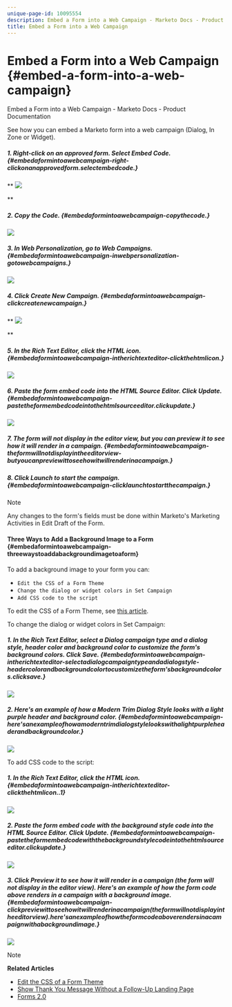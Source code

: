 ```yaml
---
unique-page-id: 10095554
description: Embed a Form into a Web Campaign - Marketo Docs - Product Documentation
title: Embed a Form into a Web Campaign
---
```


# Embed a Form into a Web Campaign {#embed-a-form-into-a-web-campaign}

Embed a Form into a Web Campaign - Marketo Docs - Product Documentation

See how you can embed a Marketo form into a web campaign (Dialog, In Zone or Widget).

##### 1. Right-click on an approved form. Select Embed Code. {#embedaformintoawebcampaign-right-clickonanapprovedform.selectembedcode.}

** ![](assets/image2015-12-16-10-3a58-3a39.png)

**

##### 2. Copy the Code. {#embedaformintoawebcampaign-copythecode.}

![](assets/image2015-12-16-11-3a16-3a24.png)

##### 3. In Web Personalization, go to Web Campaigns. {#embedaformintoawebcampaign-inwebpersonalization-gotowebcampaigns.}

![](assets/web-campaigns-hand-7.jpg)

##### 4. Click Create New Campaign. {#embedaformintoawebcampaign-clickcreatenewcampaign.}

** ![](assets/create-new-web-campaign-hand-1.jpg)

**

##### 5. In the Rich Text Editor, click the HTML icon. {#embedaformintoawebcampaign-intherichtexteditor-clickthehtmlicon.}

![](assets/five-1.png)

##### 6. Paste the form embed code into the HTML Source Editor. Click Update. {#embedaformintoawebcampaign-pastetheformembedcodeintothehtmlsourceeditor.clickupdate.}

![](assets/six-1.png)

##### 7. The form will not display in the editor view, but you can preview it to see how it will render in a campaign. {#embedaformintoawebcampaign-theformwillnotdisplayintheeditorview-butyoucanpreviewittoseehowitwillrenderinacampaign.}

##### 8. Click Launch to start the campaign. {#embedaformintoawebcampaign-clicklaunchtostartthecampaign.}

>[!NOTE]
>
>Any changes to the form's fields must be done within Marketo's Marketing Activities in Edit Draft of the Form.

#### Three Ways to Add a Background Image to a Form {#embedaformintoawebcampaign-threewaystoaddabackgroundimagetoaform}

To add a background image to your form you can:

* `Edit the CSS of a Form Theme`
* `Change the dialog or widget colors in Set Campaign`
* `Add CSS code to the script`

To edit the CSS of a Form Theme, see [this article](../../../../welcome-to-marketo-docs/product-docs/demand-generation/forms/form-design/edit-the-css-of-a-form-theme.md).

To change the dialog or widget colors in Set Campaign:

##### 1. In the Rich Text Editor, select a Dialog campaign type and a dialog style, header color and background color to customize the form's background colors. Click Save. {#embedaformintoawebcampaign-intherichtexteditor-selectadialogcampaigntypeandadialogstyle-headercolorandbackgroundcolortocustomizetheform'sbackgroundcolors.clicksave.}

![](assets/image2015-12-29-18-3a28-3a31.png)

##### 2. Here's an example of how a Modern Trim Dialog Style looks with a light purple header and background color. {#embedaformintoawebcampaign-here'sanexampleofhowamoderntrimdialogstylelookswithalightpurpleheaderandbackgroundcolor.}

![](assets/image2015-12-29-18-3a27-3a31.png)

To add CSS code to the script:

##### 1. In the Rich Text Editor, click the HTML icon. {#embedaformintoawebcampaign-intherichtexteditor-clickthehtmlicon..1}

![](assets/image2015-12-29-17-3a56-3a13.png)

##### 2. Paste the form embed code with the background style code into the HTML Source Editor. Click Update. {#embedaformintoawebcampaign-pastetheformembedcodewiththebackgroundstylecodeintothehtmlsourceeditor.clickupdate.}

![](assets/image2015-12-29-18-3a1-3a15.png)

##### 3. Click Preview it to see how it will render in a campaign (the form will not display in the editor view). Here's an example of how the form code above renders in a campaign with a background image. {#embedaformintoawebcampaign-clickpreviewittoseehowitwillrenderinacampaign(theformwillnotdisplayintheeditorview).here'sanexampleofhowtheformcodeaboverendersinacampaignwithabackgroundimage.}

![](assets/image2015-12-29-18-3a20-3a35.png)

>[!NOTE]
>
>**Related Articles**
>
>* [Edit the CSS of a Form Theme](https://docs.marketo.com/display/public/DOCS/Edit+the+CSS+of+a+Form+Theme)
>* [Show Thank You Message Without a Follow-Up Landing Page](http://developers.marketo.com/blog/show-thank-you-message-without-a-follow-up-landing-page/)
>* [Forms 2.0](http://developers.marketo.com/documentation/websites/forms-2-0/)
>

